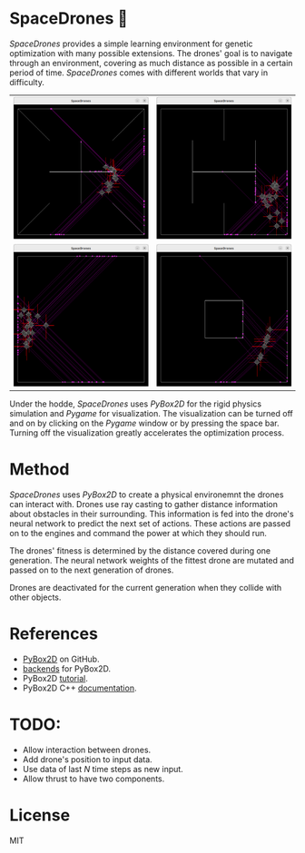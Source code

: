 # SpaceDrones 🚀

*SpaceDrones* provides a simple learning environment for genetic optimization with many possible extensions. The drones' goal is to navigate through an environment, covering as much distance as possible in a certain period of time. *SpaceDrones* comes with different worlds that vary in difficulty.

|||
|:--:|:--:|
|![](docs/map_cross.png)|![](docs/map_track.png)|
|![](docs/map_empty.png)|![](docs/map_block.png)|

Under the hodde, *SpaceDrones* uses *PyBox2D* for the rigid physics simulation and *Pygame* for visualization. The visualization can be turned off and on by clicking on the *Pygame* window or by pressing the space bar. Turning off the visualization greatly accelerates the optimization process.

# Method

*SpaceDrones* uses *PyBox2D* to create a physical environemnt the drones can interact with. Drones use ray casting to gather distance information about obstacles in their surrounding. This information is fed into the drone's neural network to predict the next set of actions. These actions are passed on to the engines and command the power at which they should run.

The drones' fitness is determined by the distance covered during one generation. The neural network weights of the fittest drone are mutated and passed on to the next generation of drones.

Drones are deactivated for the current generation when they collide with other objects.

# References

- [PyBox2D](https://github.com/pybox2d/pybox2d) on GitHub.
- [backends](https://github.com/pybox2d/pybox2d/tree/master/library/Box2D/examples/backends) for PyBox2D.
- PyBox2D [tutorial](https://github.com/pybox2d/cython-box2d/blob/master/docs/source/getting_started.md).
- PyBox2D C++ [documentation](https://box2d.org/documentation/).

# TODO:

- Allow interaction between drones.
- Add drone's position to input data.
- Use data of last $N$ time steps as new input.
- Allow thrust to have two components.

# License

MIT

